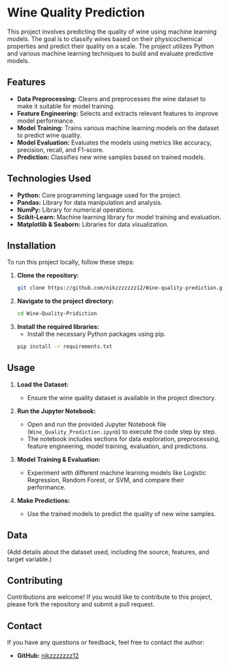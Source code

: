 # Wine Quality Prediction
This project involves predicting the quality of wine using machine learning models. The goal is to classify wines based on their physicochemical properties and predict their quality on a scale. The project utilizes Python and various machine learning techniques to build and evaluate predictive models.
## Features
- **Data Preprocessing:** Cleans and preprocesses the wine dataset to make it suitable for model training.
- **Feature Engineering:** Selects and extracts relevant features to improve model performance.
- **Model Training:** Trains various machine learning models on the dataset to predict wine quality.
- **Model Evaluation:** Evaluates the models using metrics like accuracy, precision, recall, and F1-score.
- **Prediction:** Classifies new wine samples based on trained models.
## Technologies Used
- **Python:** Core programming language used for the project.
- **Pandas:** Library for data manipulation and analysis.
- **NumPy:** Library for numerical operations.
- **Scikit-Learn:** Machine learning library for model training and evaluation.
- **Matplotlib & Seaborn:** Libraries for data visualization.
## Installation
To run this project locally, follow these steps:
1. **Clone the repository:**
   ```bash
   git clone https://github.com/nikzzzzzzz12/Wine-quality-prediction.git
   ```
2. **Navigate to the project directory:**
   ```bash
   cd Wine-Quality-Pridiction
   ```
3. **Install the required libraries:**
   - Install the necessary Python packages using pip.
   ```bash
   pip install -r requirements.txt
   ```
## Usage
1. **Load the Dataset:**
   - Ensure the wine quality dataset is available in the project directory.
   
2. **Run the Jupyter Notebook:**
   - Open and run the provided Jupyter Notebook file (`Wine_Quality_Prediction.ipynb`) to execute the code step by step.
   - The notebook includes sections for data exploration, preprocessing, feature engineering, model training, evaluation, and predictions.
3. **Model Training & Evaluation:**
   - Experiment with different machine learning models like Logistic Regression, Random Forest, or SVM, and compare their performance.
4. **Make Predictions:**
   - Use the trained models to predict the quality of new wine samples.
## Data
(Add details about the dataset used, including the source, features, and target variable.)
## Contributing
Contributions are welcome! If you would like to contribute to this project, please fork the repository and submit a pull request.
## Contact
If you have any questions or feedback, feel free to contact the author:
- **GitHub:** [nikzzzzzzz12](https://github.com/nikzzzzzzz12)
